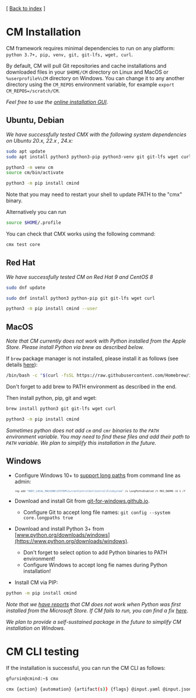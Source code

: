 [ [Back to index](README.md) ]

# CM Installation

CM framework requires minimal dependencies to run on any platform: `python 3.7+, pip, venv, git, git-lfs, wget, curl`.

By default, CM will pull Git repositories and cache installations and downloaded files in your `$HOME/CM` directory on Linux and MacOS
or `%userprofile%\CM` directory on Windows.
You can change it to any another directory using the `CM_REPOS` environment variable, for example `export CM_REPOS=/scratch/CM`.

*Feel free to use the [online installation GUI](https://access.cknowledge.org/playground/?action=install-cmx)*.


## Ubuntu, Debian

*We have successfully tested CMX with the following system dependencies on Ubuntu 20.x, 22.x , 24.x:*

```bash
sudo apt update
sudo apt install python3 python3-pip python3-venv git git-lfs wget curl

python3 -m venv cm
source cm/bin/activate

python3 -m pip install cmind
```

Note that you may need to restart your shell to update PATH to the "cmx" binary. 

Alternatively you can run 

```bash
source $HOME/.profile
```

You can check that CMX works using the following command:
```bash
cmx test core
```



## Red Hat

*We have successfully tested CM on Red Hat 9 and CentOS 8*

```bash
sudo dnf update

sudo dnf install python3 python-pip git git-lfs wget curl

python3 -m pip install cmind --user

```


## MacOS

*Note that CM currently does not work with Python installed from the Apple Store.
 Please install Python via brew as described below.*

If `brew` package manager is not installed, please install it as follows (see details [here](https://brew.sh/)):
```bash
/bin/bash -c "$(curl -fsSL https://raw.githubusercontent.com/Homebrew/install/HEAD/install.sh)"
```

Don't forget to add brew to PATH environment as described in the end.

Then install python, pip, git and wget:

```bash
brew install python3 git git-lfs wget curl

python3 -m pip install cmind
```

*Sometimes python does not add `cm` and `cmr` binaries to the `PATH` environment variable.
 You may need to find these files and add their path to `PATH` variable.
 We plan to simplify this installation in the future.*


## Windows

* Configure Windows 10+ to [support long paths](https://learn.microsoft.com/en-us/windows/win32/fileio/maximum-file-path-limitation?tabs=registry#enable-long-paths-in-windows-10-version-1607-and-later) from command line as admin:
  <small>
  <small>
  <small>
  ```bash
  reg add "HKEY_LOCAL_MACHINE\SYSTEM\CurrentControlSet\Control\FileSystem" /v LongPathsEnabled /t REG_DWORD /d 1 /f
  ```
  </small>
  </small>
  </small>
* Download and install Git from [git-for-windows.github.io](https://git-for-windows.github.io).
  * Configure Git to accept long file names: `git config --system core.longpaths true`
* Download and install Python 3+ from [www.python.org/downloads/windows](https://www.python.org/downloads/windows).
  * Don't forget to select option to add Python binaries to PATH environment!
  * Configure Windows to accept long fie names during Python installation!

* Install CM via PIP:

```bash
python -m pip install cmind
```

*Note that we [have reports](https://github.com/mlcommons/ck/issues/844) 
 that CM does not work when Python was first installed from the Microsoft Store.
 If CM fails to run, you can find a fix [here](https://stackoverflow.com/questions/57485491/python-python3-executes-in-command-prompt-but-does-not-run-correctly)*.


*We plan to provide a self-sustained package in the future to simplify CM installation on Windows.*



# CM CLI testing

If the installation is successful, you can run the CM CLI as follows:

```bash
gfursin@cmind:~$ cmx

cmx {action} {automation} {artifact(s)} {flags} @input.yaml @input.json
```

